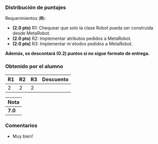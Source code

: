 ﻿### Distribución de puntajes

Requerimientos (**R**):

* **(2.0 pts)** R1: Chequear que solo la clase Robot pueda ser construida desde MetaRobot.
* **(2.0 pts)** R2: Implementar atributos pedidos a MetaRobot.
* **(2.0 pts)** R3: Implementar m´etodos pedidos a MetaRobot.

**Además, se descontará (0.2) puntos si no sigue formato de entrega.**

### Obtenido por el alumno
| R1 | R2 | R3 | Descuento |
|:---|:---|:---|:----------|
| 2 | 2 | 2 | 

| Nota |
|:-----|
| **7.0** |

### Comentarios

* Muy bien!
